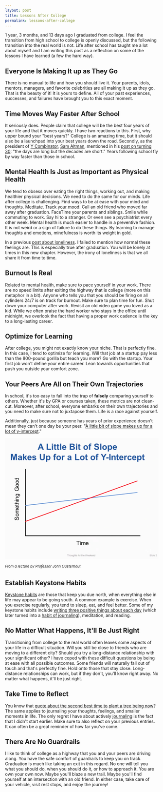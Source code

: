 ```yaml
---
layout: post
title: Lessons After College
permalink: lessons-after-college
---
```


1 year, 3 months, and 13 days ago I graduated from college. I feel the transition from high school to college is openly discussed, but the following transition into the real world is not. Life after school has taught me a lot about myself and I am writing this post as a reflection on some of the lessons I have learned (a few the hard way).

## <a name="making">Everyone Is Making It up as They Go</a>

There is no manual to life and how you should live it. Your parents, idols, mentors, managers, and favorite celebrities are all making it up as they go. That is the beauty of it! It is yours to define. All of your past experiences, successes, and failures have brought you to this exact moment.

## Time Moves Way Faster After School

It seriously does. People claim that college will be the best four years of your life and that it moves quickly. I have two reactions to this. First, why upper bound your "best years?" College is an amazing time, but it should also be a launchpad into your best years down the road. Secondly, as the president of [Y Combinator](http://www.ycombinator.com), [Sam Altman](https://twitter.com/sama), mentioned in his [post on turning 30](http://blog.samaltman.com/the-days-are-long-but-the-decades-are-short): "the days are long but the decades are short." Years following school fly by way faster than those in school.

## Mental Health Is Just as Important as Physical Health

We tend to obsess over eating the right things, working out, and making healthier physical decisions. We need to do the same for our minds. Life after college is challenging. Find ways to be at ease with your mind and thoughts. [Meditate](https://www.headspace.com). [Track your mood](http://moodnotes.thriveport.com). Call an old friend who moved far away after graduation. FaceTime your parents and siblings. Smile while commuting to work. Say hi to a stranger. Or even see a psychiatrist every other week. Mental health is much easier to handle in a preventive fashion. It is not weird or a sign of failure to do these things. By learning to manage thoughts and emotions, mindfulness is worth its weight in gold.

In a previous [post about loneliness](http://jasdev.me/remote-work-and-loneliness). I failed to mention how normal these feelings are. This is especially true after graduation. You will be lonely at times in this new chapter. However, the irony of loneliness is that we all share it from time to time.

## Burnout Is Real

Related to mental health, make sure to pace yourself in your work. There are no speed limits after exiting the highway that is college (more on this metaphor in a bit). Anyone who tells you that you should be firing on all cylinders 24/7 is on track for burnout. Make sure to plan time for fun. Shut down your computer after work. Revisit an old video game you loved as a kid. While we often praise the hard worker who stays in the office until midnight, we overlook the fact that having a proper work cadence is the key to a long-lasting career.

## Optimize for Learning

After college, you might not exactly know your niche. That is perfectly fine. In this case, I tend to optimize for learning. Will that job at a startup pay less than the 800-pound gorilla but teach you more? Go with the startup. Your first job won't define your entire career. Lean towards opportunities that push you outside your comfort zone.

## <a name="trajectories">Your Peers Are All on Their Own Trajectories</a>

In school, it's too easy to fall into the trap of **falsely** comparing yourself to others. Whether it's by GPA or courses taken, these metrics are not clean-cut. Moreover, after school, everyone embarks on their own trajectories and you need to make sure not to juxtapose them. Life is a race against yourself.

Additionally, just because someone has years of prior experience doesn't mean they can't one day be your peer. "[A little bit of slope makes up for a lot of y-intercept](https://twitter.com/sean_a_rose/status/631310981147271168)."

![](/public/images/slope.png)

<sup>*From a lecture by Professor John Ousterhout*</sup>

## Establish Keystone Habits

[Keystone habits](http://jamesclear.com/keystone-habits) are those that keep you due north, when everything else in life may appear to be going south. A common example is exercise. When you exercise regularly, you tend to sleep, eat, and feel better. Some of my keystone habits include [writing three positive things about each day](https://www.coach.me/plans/1090-write-three-positive-things-about-today) (which later turned into a [habit of journaling](http://jasdev.me/small-moments)), meditation, and reading.

## No Matter What Happens, It'll Be Just Right

Transitioning from college to the real world often leaves some aspects of your life in a difficult situation. Will you still be close to friends who are moving to a different city? Should you try a long-distance relationship with your significant other? I have coped with these difficult questions by being at ease with all possible outcomes. Some friends will naturally fall out of touch and that's perfectly fine. Hold onto those that stay close. Long-distance relationships can work, but if they don't, you'll know right away. No matter what happens, it'll be just right.

## Take Time to Reflect

You know that [quote about the second best time to plant a tree being now](http://thinkexist.com/quotation/the_best_time_to_plant_a_tree_is_twenty_years_ago/254949.html)? The same applies to journaling your thoughts, feelings, and smaller moments in life. The only regret I have about actively [journaling](http://dayoneapp.com) is the fact that I didn't start earlier. Make sure to also reflect on your previous entries. It can often be a great reminder of how far you've come.

## There Are No Guardrails

I like to think of college as a highway that you and your peers are driving along. You have the safe comfort of guardrails to keep you on track. Graduation is much like taking an exit in this regard. No one will tell you what you should do, when you should do it, or how to approach it. You are own your own now. Maybe you'll blaze a new trail. Maybe you'll find yourself at an intersection with an old friend. In either case, take care of your vehicle, visit rest stops, and enjoy the journey!
